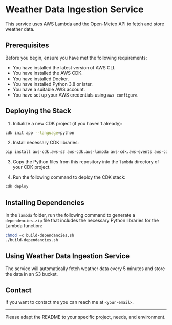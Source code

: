 # Weather Data Ingestion Service

This service uses AWS Lambda and the Open-Meteo API to fetch and store weather data.

## Prerequisites

Before you begin, ensure you have met the following requirements:

* You have installed the latest version of AWS CLI.
* You have installed the AWS CDK.
* You have installed Docker.
* You have installed Python 3.8 or later.
* You have a suitable AWS account.
* You have set up your AWS credentials using `aws configure`.

## Deploying the Stack

1. Initialize a new CDK project (if you haven't already):

```bash
cdk init app --language=python
```

2. Install necessary CDK libraries:

```bash
pip install aws-cdk.aws-s3 aws-cdk.aws-lambda aws-cdk.aws-events aws-cdk.aws-events-targets aws-cdk.aws-iam
```

3. Copy the Python files from this repository into the `lambda` directory of your CDK project.

4. Run the following command to deploy the CDK stack:

```bash
cdk deploy
```

## Installing Dependencies

In the `lambda` folder, run the following command to generate a `dependencies.zip` file that includes the necessary Python libraries for the Lambda function:

```bash
chmod +x build-dependancies.sh
./build-dependancies.sh
```

## Using Weather Data Ingestion Service

The service will automatically fetch weather data every 5 minutes and store the data in an S3 bucket.

## Contact

If you want to contact me you can reach me at `<your-email>`.

---

Please adapt the README to your specific project, needs, and environment.